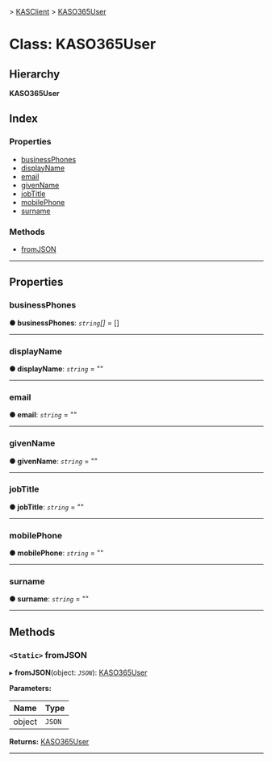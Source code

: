 [](../README.md) > [KASClient](../modules/kasclient.md) > [KASO365User](../classes/kasclient.kaso365user.md)

# Class: KASO365User

## Hierarchy

**KASO365User**

## Index

### Properties

* [businessPhones](kasclient.kaso365user.md#businessphones)
* [displayName](kasclient.kaso365user.md#displayname)
* [email](kasclient.kaso365user.md#email)
* [givenName](kasclient.kaso365user.md#givenname)
* [jobTitle](kasclient.kaso365user.md#jobtitle)
* [mobilePhone](kasclient.kaso365user.md#mobilephone)
* [surname](kasclient.kaso365user.md#surname)
### Methods

* [fromJSON](kasclient.kaso365user.md#fromjson)

---

## Properties

<a id="businessphones"></a>

###  businessPhones

**● businessPhones**: *`string`[]* =  []

___
<a id="displayname"></a>

###  displayName

**● displayName**: *`string`* = ""

___
<a id="email"></a>

###  email

**● email**: *`string`* = ""

___
<a id="givenname"></a>

###  givenName

**● givenName**: *`string`* = ""

___
<a id="jobtitle"></a>

###  jobTitle

**● jobTitle**: *`string`* = ""

___
<a id="mobilephone"></a>

###  mobilePhone

**● mobilePhone**: *`string`* = ""

___
<a id="surname"></a>

###  surname

**● surname**: *`string`* = ""

___

## Methods

<a id="fromjson"></a>

### `<Static>` fromJSON

▸ **fromJSON**(object: *`JSON`*): [KASO365User](kasclient.kaso365user.md)

**Parameters:**

| Name | Type |
| ------ | ------ |
| object | `JSON` |

**Returns:** [KASO365User](kasclient.kaso365user.md)

___

